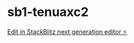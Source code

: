 # sb1-tenuaxc2

[Edit in StackBlitz next generation editor ⚡️](https://stackblitz.com/~/github.com/lhidalgo42/sb1-tenuaxc2)
